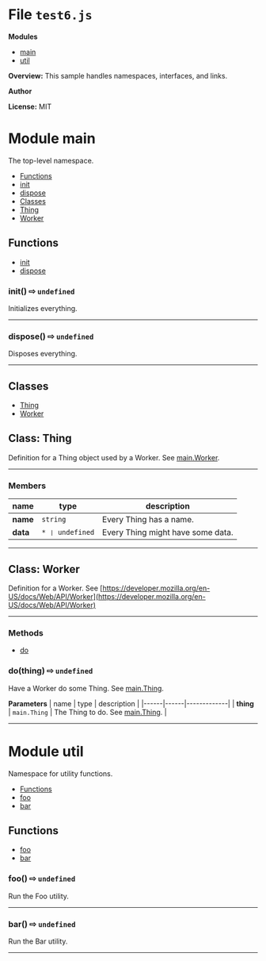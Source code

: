 # File `test6.js`

**Modules**
* [main](#module-main)
* [util](#module-util)


**Overview:** This sample handles namespaces, interfaces, and links.



 **Author**

**License:** MIT 



# Module main
The top-level namespace.


* [Functions](#functions)
* [init](#init-x21e8-)
* [dispose](#dispose-x21e8-)
* [Classes](#classes)
* [Thing](#class-Thing)
* [Worker](#class-Worker)



## Functions
* [init](#init-x21e8-)
* [dispose](#dispose-x21e8-)

### init()  &#x21e8; `undefined`

Initializes everything.








---
### dispose()  &#x21e8; `undefined`

Disposes everything.








---

## Classes
* [Thing](#class-Thing)
* [Worker](#class-Worker)

## Class: Thing

Definition for a Thing object used by a Worker.  See [main.Worker](#main.worker).

***
### Members

| name | type | description |
|------|------|-------------|
| **name** | `string` | Every Thing has a name. |
| **data** | `* ❘ undefined` | Every Thing might have some data. |
***


## Class: Worker

Definition for a Worker. See [https://developer.mozilla.org/en-US/docs/Web/API/Worker](https://developer.mozilla.org/en-US/docs/Web/API/Worker)

***

### Methods
 - [do](#do)

### do(thing)  &#x21e8; `undefined`

Have a Worker do some Thing.  See [main.Thing](#main.thing).



**Parameters**
| name | type | description |
|------|------|-------------|
| **thing** | `main.Thing` | The Thing to do.  See [main.Thing](#main.thing). |




---
# Module util
Namespace for utility functions.


* [Functions](#functions)
* [foo](#foo-x21e8-)
* [bar](#bar-x21e8-)



## Functions
* [foo](#foo-x21e8-)
* [bar](#bar-x21e8-)

### foo()  &#x21e8; `undefined`

Run the Foo utility.








---
### bar()  &#x21e8; `undefined`

Run the Bar utility.








---


